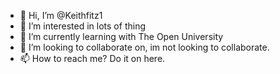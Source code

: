 - 👋 Hi, I’m @Keithfitz1
- 👀 I’m interested in lots of thing 
- 🌱 I’m currently learning with The Open University
- 💞️ I’m looking to collaborate on, im not looking to collaborate.
- 📫 How to reach me? Do it on here.

<!---
Keithfitz1/Keithfitz1 is a ✨ special ✨ repository because its `README.md` (this file) appears on your GitHub profile.
You can click the Preview link to take a look at your changes.
--->

